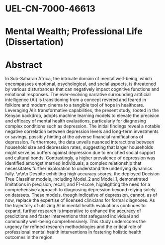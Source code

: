 # UEL-CN-7000-46613
# Mental Wealth; Professional Life (Dissertation)

# Abstract
 In Sub-Saharan Africa, the intricate domain of mental well-being, which encompasses emotional, psychological, and social aspects, is threatened by various disturbances that can negatively impact cognitive functions and emotional responses. The ever-evolving narrative surrounding artificial intelligence (AI) is transitioning from a concept revered and feared in folklore and modern cinema to a tangible tool of hope in healthcare. Leveraging AI’s transformative capabilities, the present study, rooted in the Kenyan backdrop, adopts machine learning models to elevate the precision and efficacy of mental health evaluations, particularly for diagnosing complex conditions such as depression. The initial findings reveal a notable negative correlation between depression levels and long-term investments or savings, possibly hinting at the adverse financial ramifications of depression. Furthermore, the data unveils nuanced interactions between household size and depression rates, suggesting that larger households might serve as buffers against depression due to enriched social support and cultural bonds. Contrastingly, a higher prevalence of depression was identified amongst married individuals, a complex relationship that necessitates further exploration to understand the underlying dynamics fully. \n\n\n
Despite exhibiting high accuracy scores, the deployed Decision Tree Classifier models, including Model_2 and Model_1, demonstrated limitations in precision, recall, and F1-score, highlighting the need for a comprehensive approach to diagnosing depression beyond relying solely on datasets. These models, though indicative of depression, cannot, as of now, replace the expertise of licensed clinicians for formal diagnoses. As the trajectory of utilizing AI in mental health evaluations continues to expand, further research is imperative to enhance the accuracy of predictions and foster interventions that safeguard individual and community well-being comprehensively. This study underscores the urgency for refined research methodologies and the critical role of professional mental health interventions in fostering holistic health outcomes in the region.

